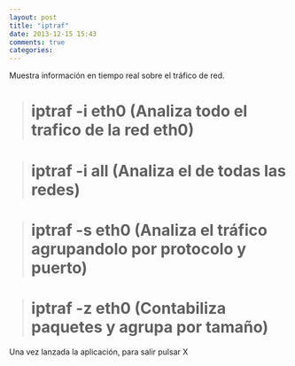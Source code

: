 ```yaml
---
layout: post
title: "iptraf"
date: 2013-12-15 15:43
comments: true
categories: 
---
```

Muestra información en tiempo real sobre el tráfico de red.

># iptraf -i eth0 (Analiza todo el trafico de la red eth0)

># iptraf -i all (Analiza el de todas las redes)

># iptraf -s eth0 (Analiza el tráfico agrupandolo por protocolo y puerto)

># iptraf -z eth0 (Contabiliza paquetes y agrupa por tamaño)

Una vez lanzada la aplicación, para salir pulsar X

